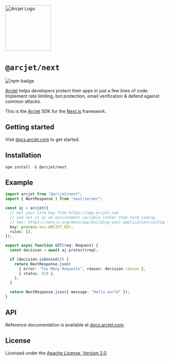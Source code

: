<a href="https://arcjet.com" target="_arcjet-home">
  <picture>
    <source media="(prefers-color-scheme: dark)" srcset="https://arcjet.com/arcjet-logo-dark-planet-arrival.svg">
    <img src="https://arcjet.com/arcjet-logo-light-planet-arrival.svg" alt="Arcjet Logo" height="144" width="auto">
  </picture>
</a>

# `@arcjet/next`

<p>
  <picture>
    <source media="(prefers-color-scheme: dark)" srcset="https://img.shields.io/npm/v/%40arcjet%2Fnext?style=flat-square&label=%E2%9C%A6Aj&labelColor=000000&color=5C5866">
    <img alt="npm badge" src="https://img.shields.io/npm/v/%40arcjet%2Fnext?style=flat-square&label=%E2%9C%A6Aj&labelColor=ECE6F0&color=ECE6F0">
  </picture>
</p>

[Arcjet][arcjet] helps developers protect their apps in just a few lines of
code. Implement rate limiting, bot protection, email verification & defend
against common attacks.

This is the [Arcjet][arcjet] SDK for the [Next.js][next-js] framework.

## Getting started

Visit [docs.arcjet.com](https://docs.arcjet.com/get-started/nextjs) to get
started.

## Installation

```shell
npm install -S @arcjet/next
```

## Example

```ts
import arcjet from "@arcjet/next";
import { NextResponse } from "next/server";

const aj = arcjet({
  // Get your site key from https://app.arcjet.com
  // and set it as an environment variable rather than hard coding.
  // See: https://nextjs.org/docs/app/building-your-application/configuring/environment-variables
  key: process.env.ARCJET_KEY,
  rules: [],
});

export async function GET(req: Request) {
  const decision = await aj.protect(req);

  if (decision.isDenied()) {
    return NextResponse.json(
      { error: "Too Many Requests", reason: decision.reason },
      { status: 429 },
    );
  }

  return NextResponse.json({ message: "Hello world" });
}
```

## API

Reference documentation is available at [docs.arcjet.com][next-sdk-docs].

## License

Licensed under the [Apache License, Version 2.0][apache-license].

[arcjet]: https://arcjet.com
[next-js]: https://nextjs.org/
[next-sdk-docs]: https://docs.arcjet.com/reference/nextjs
[apache-license]: http://www.apache.org/licenses/LICENSE-2.0
